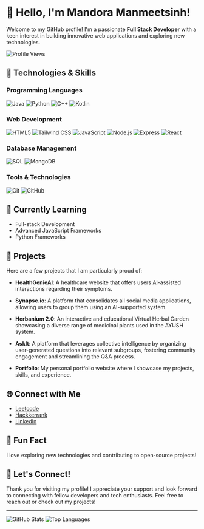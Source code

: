 # 👋 Hello, I'm Mandora Manmeetsinh!

Welcome to my GitHub profile! I'm a passionate **Full Stack Developer** with a keen interest in building innovative web applications and exploring new technologies.

![Profile Views](https://komarev.com/ghpvc/?username=Mandora-Manmeetsinh&color=blue)  <!-- Replace 'yourusername' with your GitHub username -->

## 🔧 Technologies & Skills

### Programming Languages
![Java](https://img.shields.io/badge/Java-ED8B00?style=flat-square&logo=java&logoColor=white)
![Python](https://img.shields.io/badge/Python-3776AB?style=flat-square&logo=python&logoColor=white)
![C++](https://img.shields.io/badge/C++-00599C?style=flat-square&logo=c%2B%2B&logoColor=white)
![Kotlin](https://img.shields.io/badge/Kotlin-0095D5?style=flat-square&logo=kotlin&logoColor=white)

### Web Development
![HTML5](https://img.shields.io/badge/HTML5-E34F26?style=flat-square&logo=html5&logoColor=white)
![Tailwind CSS](https://img.shields.io/badge/Tailwind%20CSS-06B6D4?style=flat-square&logo=tailwindcss&logoColor=white)
![JavaScript](https://img.shields.io/badge/JavaScript-F7DF1E?style=flat-square&logo=javascript&logoColor=black)
![Node.js](https://img.shields.io/badge/Node.js-339933?style=flat-square&logo=nodedotjs&logoColor=white)
![Express](https://img.shields.io/badge/Express.js-404D59?style=flat-square)
![React](https://img.shields.io/badge/React-61DAFB?style=flat-square&logo=react&logoColor=black)

### Database Management
![SQL](https://img.shields.io/badge/SQL-4479A1?style=flat-square&logo=postgresql&logoColor=white)
![MongoDB](https://img.shields.io/badge/MongoDB-47A248?style=flat-square&logo=mongodb&logoColor=white)

### Tools & Technologies
![Git](https://img.shields.io/badge/Git-F05032?style=flat-square&logo=git&logoColor=white)
![GitHub](https://img.shields.io/badge/GitHub-181717?style=flat-square&logo=github&logoColor=white)

## 🌱 Currently Learning
- Full-stack Development
- Advanced JavaScript Frameworks
- Python Frameworks

## 💼 Projects

Here are a few projects that I am particularly proud of:

- **HealthGenieAI**: A healthcare website that offers users AI-assisted interactions regarding their symptoms.
  
- **Synapse.io**: A platform that consolidates all social media applications, allowing users to group them using an AI-supported system.
  
- **Herbanium 2.0**: An interactive and educational Virtual Herbal Garden showcasing a diverse range of medicinal plants used in the AYUSH system.
  
- **AskIt**: A platform that leverages collective intelligence by organizing user-generated questions into relevant subgroups, fostering community engagement and streamlining the Q&A process.
  
- **Portfolio**: My personal portfolio website where I showcase my projects, skills, and experience.

## 🌐 Connect with Me

- [Leetcode](https://leetcode.com/u/OfAk2AI95N/)
- [Hackkerrank](https://www.hackerrank.com/profile/manmeetmandora20)
- [LinkedIn](https://www.linkedin.com/in/mandora-manmeetsinh-306950296/)

## 🎉 Fun Fact
I love exploring new technologies and contributing to open-source projects! 

## 🤝 Let's Connect!

Thank you for visiting my profile! I appreciate your support and look forward to connecting with fellow developers and tech enthusiasts. Feel free to reach out or check out my projects!

---

![GitHub Stats](https://github-readme-stats.vercel.app/api?username=Mandora-Manmeetsinh&show_icons=true&theme=radical)  <!-- Replace 'yourusername' with your GitHub username -->
![Top Languages](https://github-readme-stats.vercel.app/api/top-langs/?username=Mandora-Manmeetsinh&layout=compact&theme=radical)  <!-- Replace 'yourusername' with your GitHub username -->
